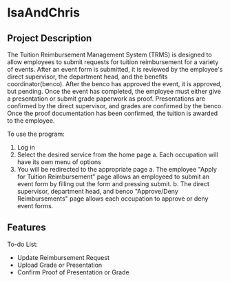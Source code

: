 # IsaAndChris

## Project Description
The Tuition Reimbursement Management System (TRMS) is designed to allow employees to submit requests for tuition reimbursement for a variety of events. After an event form is submitted, it is reviewed by the employee's direct supervisor, the department head, and the benefits coordinator(benco). After the benco has approved the event, it is approved, but pending. Once the event has completed, the employee must either give a presentation or submit grade paperwork as proof. Presentations are confirmed by the direct supervisor, and grades are confirmed by the benco. Once the proof documentation has been confirmed, the tuition is awarded to the employee.

To use the program:
1. Log in
2. Select the desired service from the home page
	a. Each occupation will have its own menu of options
3. You will be redirected to the appropriate page
	a. The employee "Apply for Tuition Reimbursement" page allows an employeed to submit an event form by filling out the form and pressing submit.
	b. The direct supervisor, department head, and benco "Approve/Deny Reimbursements" page allows each occupation to approve or deny event forms.

## Features



To-do List:
- Update Reimbursement Request
- Upload Grade or Presentation
- Confirm Proof of Presentation or Grade

